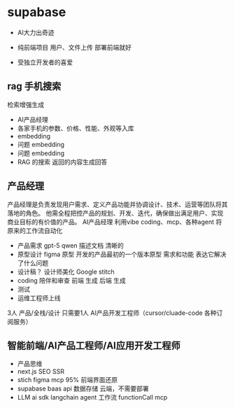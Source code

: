 # supabase

- AI大力出奇迹

- 纯前端项目
  用户、文件上传
  部署前端就好
- 受独立开发者的喜爱

## rag 手机搜索
检索增强生成
- AI产品经理
- 各家手机的参数、价格、性能、外观等入库
- embedding
- 问题 embedding
- 问题 embedding
- RAG 的搜索 返回的内容生成回答

## 产品经理
产品经理是负责发现用户需求、定义产品功能并协调设计、技术、运营等团队将其落地的角色。
他需全程把控产品的规划、开发、迭代，确保做出满足用户、实现商业目标的有价值的产品。
AI产品经理 利用vibe coding、mcp、各种agent 将原来的工作流自动化
- 产品需求
  gpt-5 qwen
  描述文档 清晰的
- 原型设计
   figma 原型
   开发的产品最初的一个版本原型
   需求和功能 表达它解决了什么问题  
- 设计稿？
  设计师美化
  Google stitch 
- coding 陪伴和审查
  前端 生成
  后端 生成 
- 测试
- 运维工程师上线

3人 产品/全栈/设计
只需要1人 AI产品开发工程师（cursor/cluade-code 各种订阅服务）

## 智能前端/AI产品工程师/AI应用开发工程师
- 产品思维
- next.js SEO SSR
- stich figma mcp 
 95% 前端界面还原
- supabase
  baas api 数据存储 云端，不需要部署
- LLM
  ai sdk
   langchain
   agent
   工作流
   functionCall
   mcp






